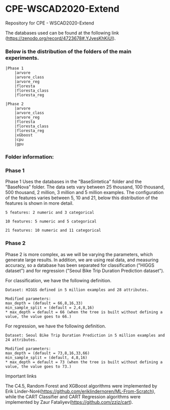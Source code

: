 # CPE-WSCAD2020-Extend
 Repository for CPE - WSCAD2020-Extend
 
The databases used can be found at the following link (https://zenodo.org/record/4723678#.YJvesKhKiUl).
### Below is the distribution of the folders of the main experiments.

	|Phase 1
	    |arvore
		|arvore_class
		|arvore_reg
	    |floresta
		|floresta_class
		|floresta_reg

	|Phase 2
	    |arvore
		|arvore_class
		|arvore_reg
	    |floresta
		|floresta_class
		|floresta_reg	 	
	    |xGboost
		|cpu
		|gpu 	

### Folder information:


### Phase 1

Phase 1 Uses the databases in the "BaseSintetica" folder and the "BaseNova" folder. The data sets vary between 25 thousand, 100 thousand, 500 thousand, 2 million, 3 million and 5 million examples. The configuration of the features varies between 5, 10 and 21, below this distribution of the features is shown in more detail.

	5 features: 2 numeric and 3 categorical

	10 features: 5 numeric and 5 categorical

	21 features: 10 numeric and 11 categorical



### Phase 2

Phase 2 is more complex, as we will be varying the parameters, which generate large results. In addition, we are using real data, and measuring accuracy, so a database has been separated for classification ("HIGGS dataset") and for regression ("Seoul Bike Trip Duration Prediction dataset").


For classification, we have the following definition.

	Dataset: HIGGS defined in 5 million examples and 28 attributes.

	Modified parameters:
	max_depth = (default = 66,8,16,33)
	min_sample_split = (default = 2,4,8,16)
	* max_depth = default = 66 (when the tree is built without defining a value, the value goes to 66.)
	

	
For regression, we have the following definition.

	Dataset: Seoul Bike Trip Duration Prediction in 5 million examples and 24 attributes.

	Modified parameters:
	max_depth = (default = 73,8,16,33,66)
	min_sample_split = (default, 4,8,16)
	* max_depth = default = 73 (when the tree is built without defining a value, the value goes to 73.)
	





Important links

The C4.5, Random Forest and XGBoost algorithms  were implemented by Erik Linder-Noré(https://github.com/eriklindernoren/ML-From-Scratch), while the CART Classifier and CART Regression  algorithms  were implemented by Zaur Fataliyev(https://github.com/zziz/cart).
